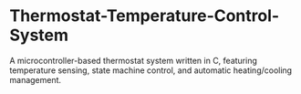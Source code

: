 # Thermostat-Temperature-Control-System
A microcontroller-based thermostat system written in C, featuring temperature sensing, state machine control, and automatic heating/cooling management.
